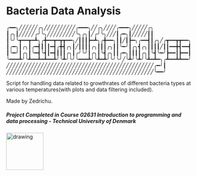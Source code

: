 # Bacteria Data Analysis

╭━━╮╱╱╱╱╱╱╭╮╱╱╱╱╱╱╱╱╱╱╭━━━╮╱╱╭╮╱╱╱╱╭━━━╮╱╱╱╱╱╭╮
┃╭╮┃╱╱╱╱╱╭╯╰╮╱╱╱╱╱╱╱╱╱╰╮╭╮┃╱╭╯╰╮╱╱╱┃╭━╮┃╱╱╱╱╱┃┃
┃╰╯╰┳━━┳━┻╮╭╋━━┳━┳┳━━╮╱┃┃┃┣━┻╮╭╋━━╮┃┃╱┃┣━╮╭━━┫┃╭╮╱╭┳━━┳┳━━╮
┃╭━╮┃╭╮┃╭━┫┃┃┃━┫╭╋┫╭╮┃╱┃┃┃┃╭╮┃┃┃╭╮┃┃╰━╯┃╭╮┫╭╮┃┃┃┃╱┃┃━━╋┫━━┫
┃╰━╯┃╭╮┃╰━┫╰┫┃━┫┃┃┃╭╮┃╭╯╰╯┃╭╮┃╰┫╭╮┃┃╭━╮┃┃┃┃╭╮┃╰┫╰━╯┣━━┃┣━━┃
╰━━━┻╯╰┻━━┻━┻━━┻╯╰┻╯╰╯╰━━━┻╯╰┻━┻╯╰╯╰╯╱╰┻╯╰┻╯╰┻━┻━╮╭┻━━┻┻━━╯
╱╱╱╱╱╱╱╱╱╱╱╱╱╱╱╱╱╱╱╱╱╱╱╱╱╱╱╱╱╱╱╱╱╱╱╱╱╱╱╱╱╱╱╱╱╱╱╭━╯┃
╱╱╱╱╱╱╱╱╱╱╱╱╱╱╱╱╱╱╱╱╱╱╱╱╱╱╱╱╱╱╱╱╱╱╱╱╱╱╱╱╱╱╱╱╱╱╱╰━━╯

Script for handling data related to growthrates of different bacteria types at various temperatures(with plots and data filtering included).

Made by Zedrichu.

##### Project Completed in Course 02631 Introduction to programming and data processing - Technical University of Denmark 
<img src="https://user-images.githubusercontent.com/65953954/120001846-7f05f180-bfd4-11eb-8c11-2379a547dc9f.jpg" alt="drawing" width="100"/>
